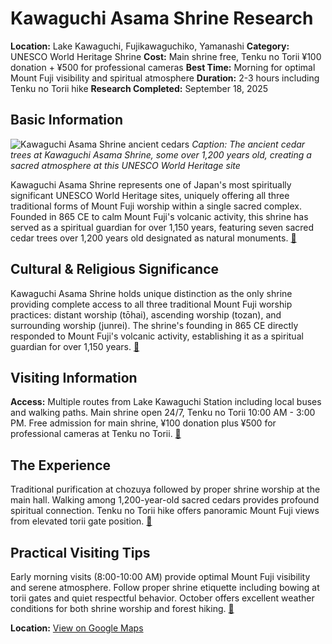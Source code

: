 # Kawaguchi Asama Shrine Research

**Location:** Lake Kawaguchi, Fujikawaguchiko, Yamanashi
**Category:** UNESCO World Heritage Shrine
**Cost:** Main shrine free, Tenku no Torii ¥100 donation + ¥500 for professional cameras
**Best Time:** Morning for optimal Mount Fuji visibility and spiritual atmosphere
**Duration:** 2-3 hours including Tenku no Torii hike
**Research Completed:** September 18, 2025

## Basic Information

![Kawaguchi Asama Shrine ancient cedars](https://upload.wikimedia.org/wikipedia/commons/8/8b/Kawaguchi-asama-jinja_sugi_%282%2C3%29.JPG)
*Caption: The ancient cedar trees at Kawaguchi Asama Shrine, some over 1,200 years old, creating a sacred atmosphere at this UNESCO World Heritage site*

Kawaguchi Asama Shrine represents one of Japan's most spiritually significant UNESCO World Heritage sites, uniquely offering all three traditional forms of Mount Fuji worship within a single sacred complex. Founded in 865 CE to calm Mount Fuji's volcanic activity, this shrine has served as a spiritual guardian for over 1,150 years, featuring seven sacred cedar trees over 1,200 years old designated as natural monuments. [🔗](https://www.yamanashi-kankou.jp/english/discover/kawaguchi-asama-shrine.html)

## Cultural & Religious Significance

Kawaguchi Asama Shrine holds unique distinction as the only shrine providing complete access to all three traditional Mount Fuji worship practices: distant worship (tōhai), ascending worship (tozan), and surrounding worship (junrei). The shrine's founding in 865 CE directly responded to Mount Fuji's volcanic activity, establishing it as a spiritual guardian for over 1,150 years. [🔗](https://whc.unesco.org/en/list/1418/)

## Visiting Information

**Access:** Multiple routes from Lake Kawaguchi Station including local buses and walking paths. Main shrine open 24/7, Tenku no Torii 10:00 AM - 3:00 PM. Free admission for main shrine, ¥100 donation plus ¥500 for professional cameras at Tenku no Torii. [🔗](https://www.snowmonkeyresorts.com/activities/kawaguichi-asama-shrine-tenku-no-torii/)

## The Experience

Traditional purification at chozuya followed by proper shrine worship at the main hall. Walking among 1,200-year-old sacred cedars provides profound spiritual connection. Tenku no Torii hike offers panoramic Mount Fuji views from elevated torii gate position. [🔗](https://en.japantravel.com/yamanashi/kawaguchi-asama-shrine/33766)

## Practical Visiting Tips

Early morning visits (8:00-10:00 AM) provide optimal Mount Fuji visibility and serene atmosphere. Follow proper shrine etiquette including bowing at torii gates and quiet respectful behavior. October offers excellent weather conditions for both shrine worship and forest hiking. [🔗](https://www.yamanashi-kankou.jp/english/)

**Location:** [View on Google Maps](https://maps.google.com/maps?q=35.5310694,138.7749967)
